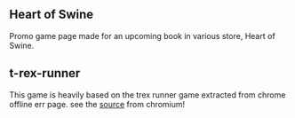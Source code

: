 ## Heart of Swine 
Promo game page made for an upcoming book in various store, Heart of Swine. 

## t-rex-runner

This game is heavily based on the trex runner game extracted from chrome offline err page.
see the [source](https://cs.chromium.org/chromium/src/components/neterror/resources/offline.js?q=t-rex+package:%5Echromium$&dr=C&l=7) from chromium!

